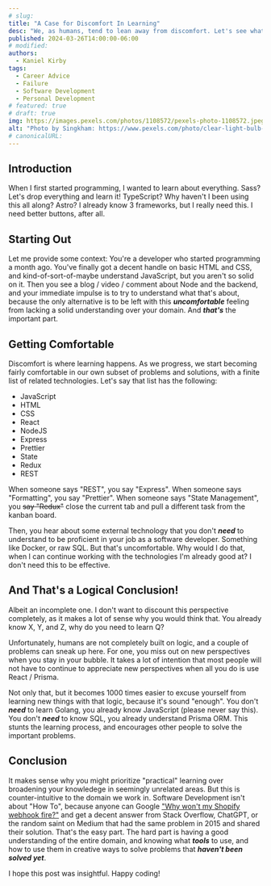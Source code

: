 ```yaml
---
# slug:
title: "A Case for Discomfort In Learning"
desc: "We, as humans, tend to lean away from discomfort. Let's see what that means for us."
published: 2024-03-26T14:00:00-06:00
# modified:
authors:
  - Kaniel Kirby
tags:
  - Career Advice
  - Failure
  - Software Development
  - Personal Development
# featured: true
# draft: true
img: https://images.pexels.com/photos/1108572/pexels-photo-1108572.jpeg?auto=compress&cs=tinysrgb&w=600
alt: "Photo by Singkham: https://www.pexels.com/photo/clear-light-bulb-planter-on-gray-rock-1108572/"
# canonicalURL:
---
```


## Introduction

When I first started programming, I wanted to learn about everything. Sass? Let's drop everything and learn it! TypeScript? Why haven't I been using this all along? Astro? I already know 3 frameworks, but I really need this. I need better buttons, after all.

## Starting Out

Let me provide some context: You're a developer who started programming a month ago. You've finally got a decent handle on basic HTML and CSS, and kind-of-sort-of-maybe understand JavaScript, but you aren't so solid on it. Then you see a blog / video / comment about Node and the backend, and your immediate impulse is to try to understand what that's about, because the only alternative is to be left with this **_uncomfortable_** feeling from lacking a solid understanding over your domain. And **_that's_** the important part.

## Getting Comfortable

Discomfort is where learning happens. As we progress, we start becoming fairly comfortable in our own subset of problems and solutions, with a finite list of related technologies. Let's say that list has the following:

- JavaScript
- HTML
- CSS
- React
- NodeJS
- Express
- Prettier
- State
- Redux
- REST

When someone says "REST", you say "Express". When someone says "Formatting", you say "Prettier". When someone says "State Management", you ~~say "Redux"~~ close the current tab and pull a different task from the kanban board.

Then, you hear about some external technology that you don't **_need_** to understand to be proficient in your job as a software developer. Something like Docker, or raw SQL. But that's uncomfortable. Why would I do that, when I can continue working with the technologies I'm already good at? I don't need this to be effective.

## And That's a Logical Conclusion!

Albeit an incomplete one. I don't want to discount this perspective completely, as it makes a lot of sense why you would think that. You already know X, Y, and Z, why do you need to learn Q?

Unfortunately, humans are not completely built on logic, and a couple of problems can sneak up here. For one, you miss out on new perspectives when you stay in your bubble. It takes a lot of intention that most people will not have to continue to appreciate new perspectives when all you do is use React / Prisma.

Not only that, but it becomes 1000 times easier to excuse yourself from learning new things with that logic, because it's sound "enough". You don't **_need_** to learn Golang, you already know JavaScript (please never say this). You don't **_need_** to know SQL, you already understand Prisma ORM. This stunts the learning process, and encourages other people to solve the important problems.

## Conclusion

It makes sense why you might prioritize "practical" learning over broadening your knowledege in seemingly unrelated areas. But this is counter-intuitive to the domain we work in. Software Development isn't about "How To", because anyone can Google ["Why won't my Shopify webhook fire?"](https://dome.software/blog/shopify-in-legacy-systems) and get a decent answer from Stack Overflow, ChatGPT, or the random saint on Medium that had the same problem in 2015 and shared their solution. That's the easy part. The hard part is having a good understanding of the entire domain, and knowing what **_tools_** to use, and how to use them in creative ways to solve problems that **_haven't been solved yet_**.

I hope this post was insightful. Happy coding!
